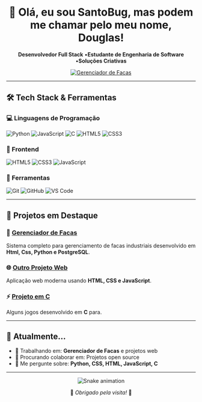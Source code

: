 <h1 align="center">
  👋 Olá, eu sou SantoBug, mas podem me chamar pelo meu nome, Douglas!
</h1>

<p align="center">
  <b>Desenvolvedor Full Stack</b> •<b>Estudante de Engenharia de Software</b> •<b>Soluções Criativas</b>
</p>

<p align="center">
  <a href="https://github.com/seu-usuario/gerenciador-facas-industriais">
    <img src="https://img.shields.io/badge/🔪_Gerenciador_de_Facas_Industriais-Veja_o_Projeto-007ACC?style=for-the-badge&logo=knife&logoColor=white" alt="Gerenciador de Facas">
  </a>
</p>

---

## 🛠️ Tech Stack & Ferramentas

### 💻 Linguagens de Programação
![Python](https://img.shields.io/badge/Python-3776AB?style=for-the-badge&logo=python&logoColor=white)
![JavaScript](https://img.shields.io/badge/JavaScript-F7DF1E?style=for-the-badge&logo=javascript&logoColor=black)
![C](https://img.shields.io/badge/C-A8B9CC?style=for-the-badge&logo=c&logoColor=black)
![HTML5](https://img.shields.io/badge/HTML5-E34F26?style=for-the-badge&logo=html5&logoColor=white)
![CSS3](https://img.shields.io/badge/CSS3-1572B6?style=for-the-badge&logo=css3&logoColor=white)

### 🎨 Frontend
![HTML5](https://img.shields.io/badge/HTML5-E34F26?style=for-the-badge&logo=html5&logoColor=white)
![CSS3](https://img.shields.io/badge/CSS3-1572B6?style=for-the-badge&logo=css3&logoColor=white)
![JavaScript](https://img.shields.io/badge/JavaScript-F7DF1E?style=for-the-badge&logo=javascript&logoColor=black)

### 🔧 Ferramentas
![Git](https://img.shields.io/badge/Git-F05032?style=for-the-badge&logo=git&logoColor=white)
![GitHub](https://img.shields.io/badge/GitHub-181717?style=for-the-badge&logo=github&logoColor=white)
![VS Code](https://img.shields.io/badge/VS_Code-007ACC?style=for-the-badge&logo=visual-studio-code&logoColor=white)

---

## 🚀 Projetos em Destaque

### 🔪 [Gerenciador de Facas](https://github.com/seu-usuario/gerenciador-facas)
Sistema completo para gerenciamento de facas industriais desenvolvido em **Html, Css, Python e PostgreSQL**.

### 🌐 [Outro Projeto Web](https://github.com/seu-usuario/projeto-web)
Aplicação web moderna usando **HTML, CSS e JavaScript**.

### ⚡ [Projeto em C](https://github.com/seu-usuario/projeto-c)
Alguns jogos desenvolvido em **C** para.

---

## 🌱 Atualmente...

- 🔭 Trabalhando em: **Gerenciador de Facas** e projetos web
- 👯 Procurando colaborar em: Projetos open source
- 💬 Me pergunte sobre: **Python, CSS, HTML, JavaScript, C**

---

<div align="center">
  
  ![Snake animation](https://github.com/seu-usuario/seu-usuario/blob/output/github-contribution-grid-snake.svg)
  
  <p>💙 <i>Obrigado pela visita!</i> 💙</p>
  
</div>
